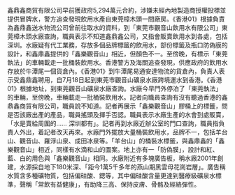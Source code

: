 鑫鼎鑫商貿有限公司早前獲政府5,294萬元合約，涉嫌未經內地製造商授權投標並提供冒牌水，警方追查發現飲用水產自東莞樟木頭一間廠房。《香港01》根據負責為鑫鼎鑫送水物流公司曾前往取水的資料，到「東莞市觀音山飲用水有限公司」東莞樟木頭水廠查詢，職員表示不知道鑫鼎鑫公司，又指會販賣飲用水到各處，包括深圳。水廠疑有代工業務，存放多個品牌標籤的飲用水，部份標籤及瓶口防偽膜的設計，和鑫鼎鑫提供的「鑫樂觀音山」相近，但顏色不一。至傍晚，有標示「東莞執法」的車輛載走一批桶裝飲用水。香港警方及海關追查發現，供應政府的飲用水存放於牛潭尾一個貨倉內。《香港01》到牛潭尾易通安達物流的貨倉內，負責人表示受鑫鼎鑫聘用，自7月18日起到東莞市觀音山礦泉水廠跨境運水到香港。《香港01》根據地址，到東莞觀音山礦泉水廠查詢。水廠今早門外停泊了「東莞執法」的車輛，至傍晚，車輛載走一批桶裝飲用水。記者向職員查詢有沒有聽過香港的鑫鼎鑫商貿有限公司，職員說不知道。記者再展示「鑫樂觀音山」膠桶上的標籤，問是否該廠出產的產品，職員搖頭及揮手否認。職員表示水廠生產的水會到處販賣，「水是賣給周圍的…… 深圳都有」。記者再到水廠近辦公室的門口查詢，職員指負責人外出，着記者改天再來。水廠門外擺放大量桶裝飲用水，品牌不一，包括羊台山、觀音山、羅浮山泉、成田冰泉等。「羊台山」的桶裝水標籤，與鑫鼎鑫的「鑫樂觀音山」相近，同樣有水滴和山的圖案。地上亦有一「防偽膜」，設計和紅、藍、白的用色與「鑫樂觀音山」相同。水廠附近有多塊廣告板，稱水廠2001年創建，水源採自地下180米深、「距今1萬5千多年的燕山期黑雲母花崗岩層」。廣告稱水質含多種礦物質，包括偏硅酸、鍶等，其中偏硅酸含量更達到醫療級礦泉水標準，聲稱「常飲有益健康」，有助降三高、保持皮膚、骨骼及經絡彈性。